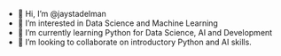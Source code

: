 - 👋 Hi, I’m @jaystadelman
- 👀 I’m interested in Data Science and Machine Learning
- 🌱 I’m currently learning Python for Data Science, AI and Development
- 💞️ I’m looking to collaborate on introductory Python and AI skills.


<!---
jaystadelman/jaystadelman is a ✨ special ✨ repository because its `README.md` (this file) appears on your GitHub profile.
You can click the Preview link to take a look at your changes.
--->
